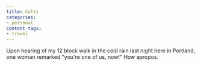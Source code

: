 ```yaml
---
title: Cults
categories:
- personal
content-tags:
- travel
---
```


Upon hearing of my 12 block walk in the cold rain last night here in Portland, one woman remarked "you're one of us, now!"  How apropos.

